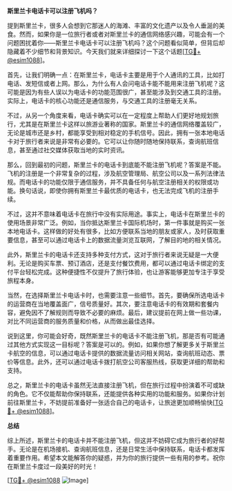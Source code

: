 **斯里兰卡电话卡可以注册飞机吗？**

提到斯里兰卡，很多人会想到它那迷人的海滩、丰富的文化遗产以及令人垂涎的美食。然而，如果你是一位旅行者或者对斯里兰卡的通信网络感兴趣，可能会有一个问题困扰着你——斯里兰卡电话卡可以注册飞机吗？这个问题看似简单，但背后却隐藏着不少细节和背景知识。今天我们就来详细探讨一下这个话题[[TG💪+ @esim1088](https://t.me/s/esim1088)]。

首先，让我们明确一点：在斯里兰卡，电话卡主要是用于个人通讯的工具，比如打电话、发短信或者上网。那么，为什么有人会问电话卡能不能用来注册飞机呢？这可能是因为有些人误以为电话卡的功能范围很广，甚至能涉及到交通工具的注册。实际上，电话卡的核心功能还是通信服务，与交通工具的注册毫无关系。

不过，从另一个角度来看，电话卡确实可以在一定程度上帮助人们更好地规划旅行，尤其是在斯里兰卡这样以旅游业著称的国家。斯里兰卡的通信网络覆盖较广，无论是城市还是乡村，都能享受到相对稳定的手机信号。因此，拥有一张本地电话卡对于旅行者来说是非常有必要的。它可以让你随时随地保持联系，查询航班信息，甚至通过社交媒体获取当地的实时资讯。

那么，回到最初的问题，斯里兰卡的电话卡到底能不能注册飞机呢？答案是不能。飞机的注册是一个非常复杂的过程，涉及航空管理局、航空公司以及一系列法律法规。而电话卡的功能仅限于通信服务，并不具备任何与航空注册相关的权限或功能。换句话说，即使你拥有斯里兰卡最优质的电话卡，也无法完成飞机的注册手续。

不过，这并不意味着电话卡在旅行中没有实际用途。事实上，电话卡在斯里兰卡的使用场景非常广泛。例如，当你抵达斯里兰卡国际机场时，第一件事就是购买一张本地电话卡。这样做的好处有很多，比如方便联系当地的朋友或家人，及时获取重要信息，甚至可以通过电话卡上的数据流量浏览互联网，了解目的地的相关情况。

此外，斯里兰卡的电话卡还支持多种支付方式，这对于旅行者来说无疑是一大便利。无论是购买车票、预订酒店，还是支付餐饮费用，都可以通过电话卡绑定的支付平台轻松完成。这种便捷性不仅提升了旅行体验，也让游客能够更加专注于享受旅程本身。

当然，在选择斯里兰卡电话卡时，也需要注意一些细节。首先，要确保所选电话卡的运营商在当地覆盖面广，信号质量好。其次，要注意电话卡的有效期和套餐内容，避免因不了解规则而导致不必要的麻烦。最后，建议提前在网上做一些功课，对比不同运营商的服务质量和价格，从而做出最佳选择。

说到这里，你可能会好奇，既然斯里兰卡的电话卡不能注册飞机，那是否有可能通过其他方式实现这一目标呢？答案是可以的。例如，如果你想了解更多关于斯里兰卡航空的信息，可以通过电话卡提供的数据流量访问相关网站，查询航班动态、票价等信息。此外，还可以通过电话卡拨打航空公司客服热线，获取更详细的帮助和支持。

总之，斯里兰卡的电话卡虽然无法直接注册飞机，但在旅行过程中扮演着不可或缺的角色。它不仅能帮助你保持联系，还能提供各种实用的功能和服务。如果你计划前往斯里兰卡，不妨提前准备好一张适合自己的电话卡，让旅途更加顺畅愉快[[TG💪+ @esim1088](https://t.me/s/esim1088)]。

**总结**

综上所述，斯里兰卡的电话卡并不能注册飞机，但这并不妨碍它成为旅行者的好帮手。无论是在机场接机、查询航班信息，还是日常生活中保持联系，电话卡都发挥着重要作用。希望本文能解答你的疑惑，并为你的旅行提供一些有用的参考。祝你在斯里兰卡度过一段美好的时光！

[[TG💪+ @esim1088](https://t.me/s/esim1088) ![Image](https://i.postimg.cc/4NQfJmqS/Snipaste-2025-05-13-00-14-12.png)]
